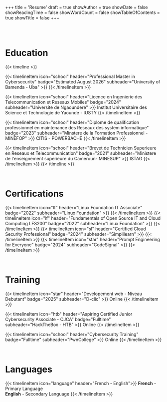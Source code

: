 +++
title = 'Resume'
draft = true
showAuthor = true
showDate = false
showReadingTime = false
showWordCount = false
showTableOfContents = true
showTitle = false
+++

<br>
<br>

# Education

{{< timeline >}}

{{< timelineItem icon="school" header="Professional Master in Cybersecurity" badge="Estimated August 2026" subheader="University of Bamenda - Uba" >}}
{{< /timelineItem >}}

{{< timelineItem icon="school" header="Licence en Ingenierie des Telecommunication et Reseaux Mobiles" badge="2024" subheader="Universite de Ngaoundere" >}}
Institut Universitaire des Science et Technologie de Yaounde - IUSTY
{{< /timelineItem >}}

{{< timelineItem icon="school" header="Diplome de qualification professionnel en maintenance des Reseaux des system informatique" badge="2023" subheader="Minstere de la Formation Professionnel - MINEFOP" >}}
CITIS - POWERBACHE
{{< /timelineItem >}}

{{< timelineItem icon="school" header="Brevet de Technicien Superieure en Reseaux et Telecommunication" badge="2021" subheader="Ministere de l'enseignement superieure du Cameroun- MINESUP" >}}
ISTAG
{{< /timelineItem >}}
{{< /timeline >}}

<br>

# Certifications
{{< timelineItem icon="lf" header="Linux Foundation IT Associate" badge="2022" subheader="Linux Foundation" >}}
{{< /timelineItem >}}
{{< timelineItem icon="lf" header="Fundamentals of Open Source IT and Cloud Computing LFS200" badge="2022" subheader="Linux Foundation" >}}
{{< /timelineItem >}}
{{< timelineItem icon="sl" header="Certified Cloud Security Professional" badge="2024" subheader="Simplilearn" >}}
{{< /timelineItem >}}
{{< timelineItem icon="star" header="Prompt Engineering for Everyone" badge="2024" subheader="CodeSignal" >}}
{{< /timelineItem >}}

<br>

# Training
{{< timelineItem icon="star" header="Developement web - Niveau Debutant" badge="2025" subheader="D-clic" >}}
Online
{{< /timelineItem >}}

{{< timelineItem icon="htb" header="Aspiring Certified Junior Cybersecurity Associate - CJCA" badge="Fulltime" subheader="HackTheBox - HTB" >}}
Online
{{< /timelineItem >}}

{{< timelineItem icon="school" header="Cybersecurity Training" badge="Fulltime" subheader="PwnCollege" >}}
Online
{{< /timelineItem >}}

<br>

# Languages
{{< timelineItem icon="language" header="French - English">}}
<strong>French</strong> - Primary Language<br>
<strong>English</strong> - Secondary Language
{{< /timelineItem >}}